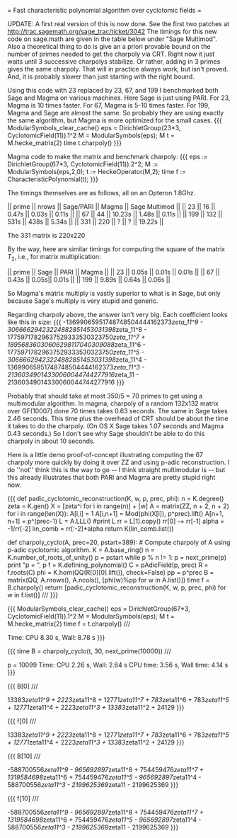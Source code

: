 = Fast characteristic polynomial algorithm over cyclotomic fields =


UPDATE: A first real version of this is now done.  See the first two patches at 
    http://trac.sagemath.org/sage_trac/ticket/3042
The timings for this new code on sage.math are given in the table below under "Sage Multimod". 
Also a theoretical thing to do is give an a priori provable bound on the number of primes needed 
to get the charpoly via CRT.
Right now it just waits until 3 successive charpolys stabilize.
Or rather, adding in 3 primes gives the same charpoly.
That will in practice always work, but isn't proved.
And, it is probably slower than just starting with the right bound.



Using this code with 23 replaced by 23, 67, and 199 I benchmarked both Sage and Magma
on various machines.  Here Sage is just using PARI.   For 23, Magma is 10 times faster.
For 67, Magma is 5-10 times faster.  For 199, Magma and Sage are almost the same.
So probably they are using exactly the same algorithm, but Magma is more optimized
for the small cases. 
{{{
ModularSymbols_clear_cache()
eps = DirichletGroup(23*3, CyclotomicField(11)).1^2
M = ModularSymbols(eps); M
t = M.hecke_matrix(2)
time t.charpoly()
}}}

Magma code to make the matrix and benchmark charpoly:
{{{
eps := DirichletGroup(67*3, CyclotomicField(11)).2^2;
M := ModularSymbols(eps,2,0);
t := HeckeOperator(M,2);
time f := CharacteristicPolynomial(t);
}}}


The timings themselves are as follows, all on an Opteron 1.8Ghz.

|| prime || nrows || Sage/PARI  || Magma ||  Sage Multimod ||
|| 23    || 16    || 0.47s     ||  0.03s ||  0.11s ||
|| 67    || 44    || 10.23s     ||  1.48s ||  0.11s ||
|| 199   || 132   || 531s       ||  438s  ||  5.34s ||
|| 331   || 220   || ?         ||  ?     || 19.22s ||

The 331 matrix is 220x220

By the way, here are similar timings for computing the square of the matrix $T_2$, i.e., for
matrix multiplication:


|| prime || Sage || PARI  || Magma || 
|| 23    ||  0.05s  || 0.01s    ||  0.01s ||
|| 67    || 0.43s   || 0.05s||  0.01s || 
|| 199   || 9.89s   || 0.64s ||  0.06s  ||

So Magma's matrix multiply is vastly superior to what is in Sage, but only because
Sage's multiply is very stupid and generic.

Regarding charpoly above, the answer isn't very big. Each coefficient looks like this
in size:
{{{
-13699065951748748504444162373*zeta_11^9 - 30666629423224882851453031398*zeta_11^8 - 
    17759717829637529333530323750*zeta_11^7 + 18956836030606298117040309088*zeta_11^6 - 
    17759717829637529333530323750*zeta_11^5 - 30666629423224882851453031398*zeta_11^4 - 
    13699065951748748504444162373*zeta_11^3 - 21360349014330060044744277916*zeta_11 - 
    21360349014330060044744277916
}}}

Probably that should take at most 350/5 = 70 primes to get using a multimodular algorithm.
In magma, charpoly of a random 132x132 matrix over GF(10007) done 70 times takes 0.63 seconds.
The same in Sage takes 2.46 seconds.  This time plus the overhead of CRT should be about
the time it takes to do the charpoly.  (On OS X Sage takes 1.07 seconds and Magma 0.43 seconds.) 
So I don't see why Sage shouldn't be able to do this charpoly in about 10 seconds. 

Here is a little demo proof-of-concept illustrating computing the 67 charpoly more quickly
by doing it over ZZ and using p-adic reconstruction.   I do ''not'' think this is the way 
to go -- I think straight multimodular is -- but this already illustrates that both PARI and
Magma are pretty stupid right now.

{{{
def padic_cyclotomic_reconstruction(K, w, p, prec, phi):
    n = K.degree()
    zeta = K.gen()
    X = [zeta^i for i in range(n)] + [w]
    A = matrix(ZZ, n + 2, n + 2)
    for i in range(len(X)):
         A[i,i] = 1
         A[i,n+1] = Mod(phi(X[i]), p^prec).lift()
    A[n+1, n+1] = p^(prec-1)
    L = A.LLL()
    #print L
    rr = L[1].copy()
    rr[0] -= rr[-1] 
    alpha = -1/rr[-2]
    lin_comb = rr[:-2]*alpha
    return K(lin_comb.list())


def charpoly_cyclo(A, prec=20, pstart=389):
    # Compute charpoly of A using p-adic cyclotomic algorithm.
    K = A.base_ring()
    n = K.number_of_roots_of_unity()
    p = pstart
    while p % n != 1:
        p = next_prime(p)
    print "p = ", p
    f = K.defining_polynomial()
    C = pAdicField(p, prec)
    R = f.roots(C)
    phi = K.hom(QQ(R[0][0].lift()), check=False)
    pp = p^prec
    B = matrix(QQ, A.nrows(), A.ncols(), [phi(w)%pp for w in A.list()])
    time f = B.charpoly()
    return [padic_cyclotomic_reconstruction(K, w, p, prec, phi) 
               for w in f.list()]
///
}}}

{{{
ModularSymbols_clear_cache()
eps = DirichletGroup(67*3, CyclotomicField(11)).1^2
M = ModularSymbols(eps); M
t = M.hecke_matrix(2)
time f = t.charpoly()
///

Time: CPU 8.30 s, Wall: 8.78 s
}}}

{{{
time B = charpoly_cyclo(t, 30, next_prime(10000))
///

p =  10099
Time: CPU 2.26 s, Wall: 2.64 s
CPU time: 3.56 s,  Wall time: 4.14 s
}}}

{{{
B[0]
///

13383*zeta11^9 + 2223*zeta11^8 + 12771*zeta11^7 + 783*zeta11^6 + 783*zeta11^5 + 12771*zeta11^4 + 2223*zeta11^3 + 13383*zeta11^2 + 24129
}}}

{{{
f[0]
///

13383*zeta11^9 + 2223*zeta11^8 + 12771*zeta11^7 + 783*zeta11^6 + 783*zeta11^5 + 12771*zeta11^4 + 2223*zeta11^3 + 13383*zeta11^2 + 24129
}}}

{{{
B[10]
///

-588700556*zeta11^9 - 965692897*zeta11^8 + 754459476*zeta11^7 + 1319584698*zeta11^6 + 754459476*zeta11^5 - 965692897*zeta11^4 - 588700556*zeta11^3 - 2199625369*zeta11 - 2199625369
}}}

{{{
f[10]
///

-588700556*zeta11^9 - 965692897*zeta11^8 + 754459476*zeta11^7 + 1319584698*zeta11^6 + 754459476*zeta11^5 - 965692897*zeta11^4 - 588700556*zeta11^3 - 2199625369*zeta11 - 2199625369
}}}
